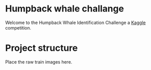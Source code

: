 # Humpback whale challange
Welcome to the Humpback Whale Identification Challenge a [Kaggle](https://www.kaggle.com) competition.
# Project structure
Place the raw train images here.